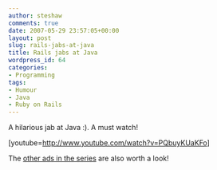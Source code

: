 ```yaml
---
author: steshaw
comments: true
date: 2007-05-29 23:57:05+00:00
layout: post
slug: rails-jabs-at-java
title: Rails jabs at Java
wordpress_id: 64
categories:
- Programming
tags:
- Humour
- Java
- Ruby on Rails
---
```


A hilarious jab at Java :). A must watch!

[youtube=http://www.youtube.com/watch?v=PQbuyKUaKFo]

The [other ads in the series](http://www.railsenvy.com/2007/5/15/hi-i-m-ruby-on-rails-part-2) are also worth a look!

